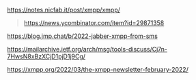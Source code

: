 https://notes.nicfab.it/post/xmpp/xmpp/
> https://news.ycombinator.com/item?id=29871358

https://blog.jmp.chat/b/2022-jabber-xmpp-from-sms

https://mailarchive.ietf.org/arch/msg/tools-discuss/Cj7n-7HwsN8xBzXCjD1pjD1j9Cg/

https://xmpp.org/2022/03/the-xmpp-newsletter-february-2022/